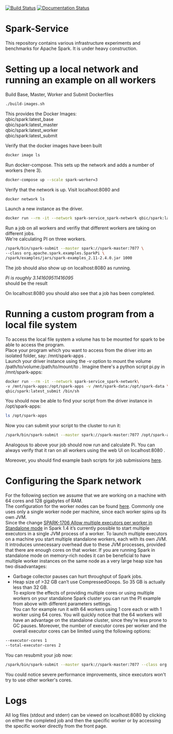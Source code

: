 [![Build Status](https://travis-ci.com/qbicsoftware/spark-service.svg?branch=master)](https://travis-ci.com/qbicsoftware/spark-service)
[![Documentation Status](https://readthedocs.org/projects/spark-service/badge/?version=latest)](https://spark-service.readthedocs.io/en/latest/?badge=latest)

# Spark-Service
This repository contains various infrastructure experiments and benchmarks for Apache Spark. It is under heavy construction.

# Setting up a local network and running an example on all workers
Build Base, Master, Worker and Submit Dockerfiles 
```bash
./build-images.sh 
```     
This provides the Docker Images:    
qbic/spark:latest_base    
qbic/spark:latest_master    
qbic/spark:latest_worker    
qbic/spark:latest_submit

Verify that the docker images have been built
```bash
docker image ls
```

Run docker-compose. This sets up the network and adds a number of workers (here 3).
```bash
docker-compose up --scale spark-worker=3
```

Verify that the network is up. Visit localhost:8080 and
```bash
docker network ls
```

Launch a new instance as the driver.
```bash
docker run --rm -it --network spark-service_spark-network qbic/spark:latest_submit /bin/sh
```

Run a job on all workers and verifiy that different workers are taking on different jobs.    
We're calculating PI on three workers.
```bash
/spark/bin/spark-submit --master spark://spark-master:7077 \
--class org.apache.spark.examples.SparkPi \
/spark/examples/jars/spark-examples_2.11-2.4.0.jar 1000
```
The job should also show up on localhost:8080 as running.

*Pi is roughly 3.141609511416095*    
should be the result

On localhost:8080 you should also see that a job has been completed.

# Running a custom program from a local file system
To access the local file system a volume has to be mounted for spark to be able to access the program.    
Place your program which you want to access from the driver into an isolated folder, say: /mnt/spark-apps .           
Launch your driver instance using the *-v* option to mount the volume /path/to/volume:/path/to/mount/to . Imagine there's a python script pi.py in /mnt/spark-apps:    
```bash
docker run --rm -it --network spark-service_spark-network\
-v /mnt/spark-apps:/opt/spark-apps -v /mnt/spark-data:/opt/spark-data \
qbic/spark:latest_submit /bin/sh
```

You should now be able to find your script from the driver instance in /opt/spark-apps:    
```bash
ls /opt/spark-apps
```

Now you can submit your script to the cluster to run it:
```bash
/spark/bin/spark-submit --master spark://spark-master:7077 /opt/spark-apps/pi.py 1000
```

Analogous to above your job should now run and calculate Pi. You can always verify that it ran on all workers using the web UI on localhost:8080 .

Moreover, you should find example bash scripts for job submissions [here](spark-submit).

# Configuring the Spark network
For the following section we assume that we are working on a machine with 64 cores and 128 gigabytes of RAM.     
The configuration for the worker nodes can be found [here](env/spark-worker.sh). Commonly one uses only a single worker node per machine, since each worker spins up its own JVM.    
Since the change [SPARK-1706 Allow multiple executors per worker in Standalone mode](https://issues.apache.org/jira/browse/SPARK-1706) in Spark 1.4 it’s currently possible to start multiple executors in a single JVM process of a worker.
To launch multiple executors on a machine you start multiple standalone workers, each with its own JVM. It introduces unnecessary overhead due to these JVM processes, provided that there are enough cores on that worker. If you are running Spark in standalone mode on memory-rich nodes it can be beneficial to have multiple worker instances on the same node as a very large heap size has two disadvantages:    
- Garbage collector pauses can hurt throughput of Spark jobs.    
- Heap size of >32 GB can’t use CompressedOoops. So 35 GB is actually less than 32 GB.    
To explore the effects of providing multiple cores or using multiple workers on your standalone Spark cluster you can run the PI example from above with different parameters settings.    
You can for example run it with 64 workers using 1 core each or with 1 worker using 64 cores. You will quickly notice that the 64 workers will have an advantage on the standalone cluster, since they're less prone to GC pauses. Moreover, the number of executor cores per worker and the overall executor cores can be limited using the following options:
```bash
--executor-cores 1
--total-executor-cores 2
```
You can resubmit your job now:
```bash
/spark/bin/spark-submit --master spark://spark-master:7077 --class org.apache.spark.examples.SparkPi --executor-cores 1 --total-executor-cores 2 /spark/examples/jars/spark-examples_2.11-2.4.0.jar 5000
```
You could notice severe performance improvements, since executors won't try to use other worker's cores.

# Logs
All log files (stdout and stderr) can be viewed on localhost:8080 by clicking on either the completed job and then the specific worker or by accessing the specific worker directly from the front page.





